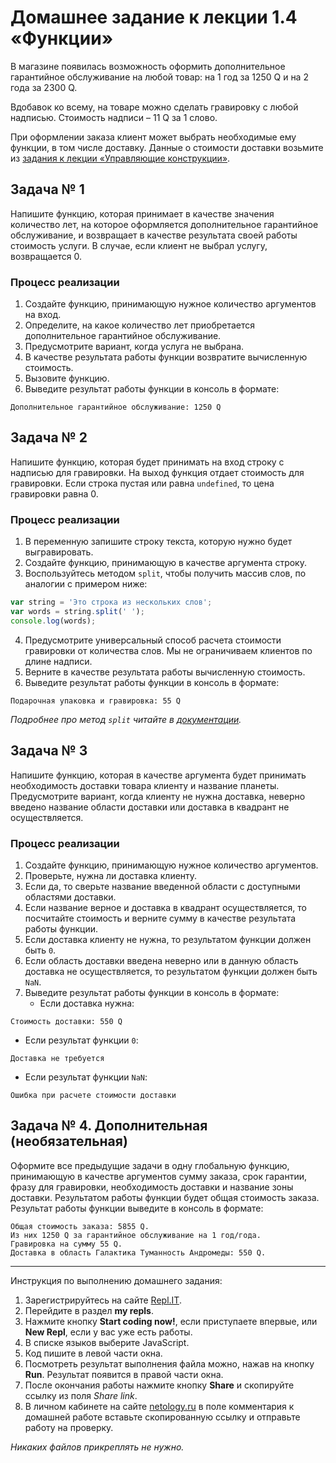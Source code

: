 # Домашнее задание к лекции 1.4 «Функции»

В магазине появилась возможность оформить дополнительное гарантийное обслуживание на любой товар: на 1 год за 1250 Q и на 2 года за 2300 Q.

Вдобавок ко всему, на товаре можно сделать гравировку с любой надписью. Стоимость надписи – 11 Q за 1 слово.

При оформлении заказа клиент может выбрать необходимые ему функции, в том числе доставку. Данные о стоимости доставки возьмите из [задания к лекции «Управляющие конструкции»](1.2-control-structires/).

## Задача № 1

Напишите функцию, которая принимает в качестве значения количество лет, на которое оформляется дополнительное гарантийное обслуживание, и возвращает в качестве результата своей работы стоимость услуги. В случае, если клиент не выбрал услугу, возвращается 0.

### Процесс реализации
1. Создайте функцию, принимающую нужное количество аргументов на вход.
2. Определите, на какое количество лет приобретается дополнительное гарантийное обслуживание.
3. Предусмотрите вариант, когда услуга не выбрана.
4. В качестве результата работы функции возвратите вычисленную стоимость.
5. Вызовите функцию.
6. Выведите результат работы функции в консоль в формате:
```
Дополнительное гарантийное обслуживание: 1250 Q
```

## Задача № 2
Напишите функцию, которая будет принимать на вход строку с надписью для гравировки. На выход функция отдает стоимость для гравировки. Если строка пустая или равна `undefined`, то цена гравировки равна 0.

### Процесс реализации
1. В переменную запишите строку текста, которую нужно будет выгравировать.
2. Создайте функцию, принимающую в качестве аргумента строку.
3. Воспользуйтесь методом `split`, чтобы получить массив слов, по аналогии с примером ниже:

```javascript
var string = 'Это строка из нескольких слов';
var words = string.split(' ');
console.log(words);
```

4. Предусмотрите универсальный способ расчета стоимости гравировки от количества слов. Мы не ограничиваем клиентов по длине надписи.
5. Верните в качестве результата работы вычисленную стоимость.
6. Выведите результат работы функции в консоль в формате:

```
Подарочная упаковка и гравировка: 55 Q
```

*Подробнее про метод `split` читайте в [документации](https://developer.mozilla.org/en-US/docs/Web/JavaScript/Reference/Global_Objects/String/split).*

## Задача № 3
Напишите функцию, которая в качестве аргумента будет принимать необходимость доставки товара клиенту и название планеты. Предусмотрите вариант, когда клиенту не нужна доставка, неверно введено название области доставки или доставка в квадрант не осуществляется.

### Процесс реализации
1. Создайте функцию, принимающую нужное количество аргументов.
2. Проверьте, нужна ли доставка клиенту.
3. Если да, то сверьте название введенной области с доступными областями доставки.
4. Если название верное и доставка в квадрант осуществляется, то посчитайте стоимость и верните сумму в качестве результата работы функции.
5. Если доставка клиенту не нужна, то результатом функции должен быть `0`.
6. Если область доставки введена неверно или в данную область доставка не осуществляется, то результатом функции должен быть `NaN`.
7. Выведите результат работы функции в консоль в формате:
   * Если доставка нужна:
```    
Стоимость доставки: 550 Q
```
   * Если результат функции `0`:
```
Доставка не требуется
```
   * Если результат функции `NaN`:
```
Ошибка при расчете стоимости доставки
```

## Задача № 4. Дополнительная (необязательная)
Оформите все предыдущие задачи в одну глобальную функцию, принимающую в качестве аргументов сумму заказа, срок гарантии, фразу для гравировки, необходимость доставки и название зоны доставки. Результатом работы функции будет общая стоимость заказа. Результат работы функции выведите в консоль в формате:
```   
Общая стоимость заказа: 5855 Q.
Из них 1250 Q за гарантийное обслуживание на 1 год/года.
Гравировка на сумму 55 Q.
Доставка в область Галактика Туманность Андромеды: 550 Q.
```

---
Инструкция по выполнению домашнего задания:

1. Зарегистрируйтесь на сайте [Repl.IT](https://repl.it/).
2. Перейдите в раздел **my repls**.
3. Нажмите кнопку **Start coding now!**, если приступаете впервые, или **New Repl**, если у вас уже есть работы.
4. В списке языков выберите JavaScript.
5. Код пишите в левой части окна.
6. Посмотреть результат выполнения файла можно, нажав на кнопку **Run**. Результат появится в правой части окна.
7. После окончания работы нажмите кнопку **Share** и скопируйте ссылку из поля *Share link*.
8. В личном кабинете на сайте [netology.ru](http://netology.ru/) в поле комментария к домашней работе вставьте скопированную ссылку и отправьте работу на проверку.

*Никаких файлов прикреплять не нужно.*